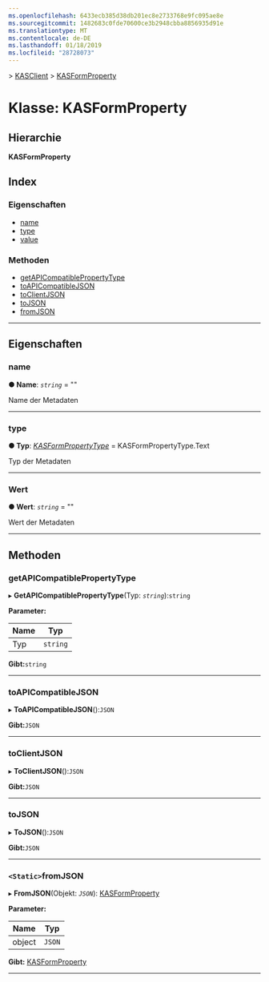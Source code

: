 ```yaml
---
ms.openlocfilehash: 6433ecb385d38db201ec8e2733768e9fc095ae8e
ms.sourcegitcommit: 1482683c0fde70600ce3b2948cbba8856935d91e
ms.translationtype: MT
ms.contentlocale: de-DE
ms.lasthandoff: 01/18/2019
ms.locfileid: "28728073"
---
```

[](../README.md) > [KASClient](../modules/kasclient.md) > [KASFormProperty](../classes/kasclient.kasformproperty.md)

# <a name="class-kasformproperty"></a>Klasse: KASFormProperty

## <a name="hierarchy"></a>Hierarchie

**KASFormProperty**

## <a name="index"></a>Index 

### <a name="properties"></a>Eigenschaften

* [name](kasclient.kasformproperty.md#name)
* [type](kasclient.kasformproperty.md#type)
* [value](kasclient.kasformproperty.md#value)
### <a name="methods"></a>Methoden

* [getAPICompatiblePropertyType](kasclient.kasformproperty.md#getapicompatiblepropertytype)
* [toAPICompatibleJSON](kasclient.kasformproperty.md#toapicompatiblejson)
* [toClientJSON](kasclient.kasformproperty.md#toclientjson)
* [toJSON](kasclient.kasformproperty.md#tojson)
* [fromJSON](kasclient.kasformproperty.md#fromjson)

---

## <a name="properties"></a>Eigenschaften

<a id="name"></a>

###  <a name="name"></a>name

**● Name**: *`string`* = ""

Name der Metadaten

___

<a id="type"></a>

###  <a name="type"></a>type

**● Typ**: *[KASFormPropertyType](../enums/kasclient.kasformpropertytype.md)* = KASFormPropertyType.Text

Typ der Metadaten

___

<a id="value"></a>

###  <a name="value"></a>Wert

**● Wert**: *`string`* = ""

Wert der Metadaten

___

## <a name="methods"></a>Methoden

<a id="getapicompatiblepropertytype"></a>

###  <a name="getapicompatiblepropertytype"></a>getAPICompatiblePropertyType

▸ **GetAPICompatiblePropertyType**(Typ: *`string`*):`string`

**Parameter:**

| Name | Typ |
| ------ | ------ |
| Typ | `string` |

**Gibt:**`string`

___

<a id="toapicompatiblejson"></a>

###  <a name="toapicompatiblejson"></a>toAPICompatibleJSON

▸ **ToAPICompatibleJSON**():`JSON`

**Gibt:**`JSON`

___

<a id="toclientjson"></a>

###  <a name="toclientjson"></a>toClientJSON

▸ **ToClientJSON**():`JSON`

**Gibt:**`JSON`

___

<a id="tojson"></a>

###  <a name="tojson"></a>toJSON

▸ **ToJSON**():`JSON`

**Gibt:**`JSON`

___

<a id="fromjson"></a>

### <a name="static-fromjson"></a>`<Static>`fromJSON

▸ **FromJSON**(Objekt: *`JSON`*): [KASFormProperty](kasclient.kasformproperty.md)

**Parameter:**

| Name | Typ |
| ------ | ------ |
| object | `JSON` |

**Gibt:** [KASFormProperty](kasclient.kasformproperty.md)

___

